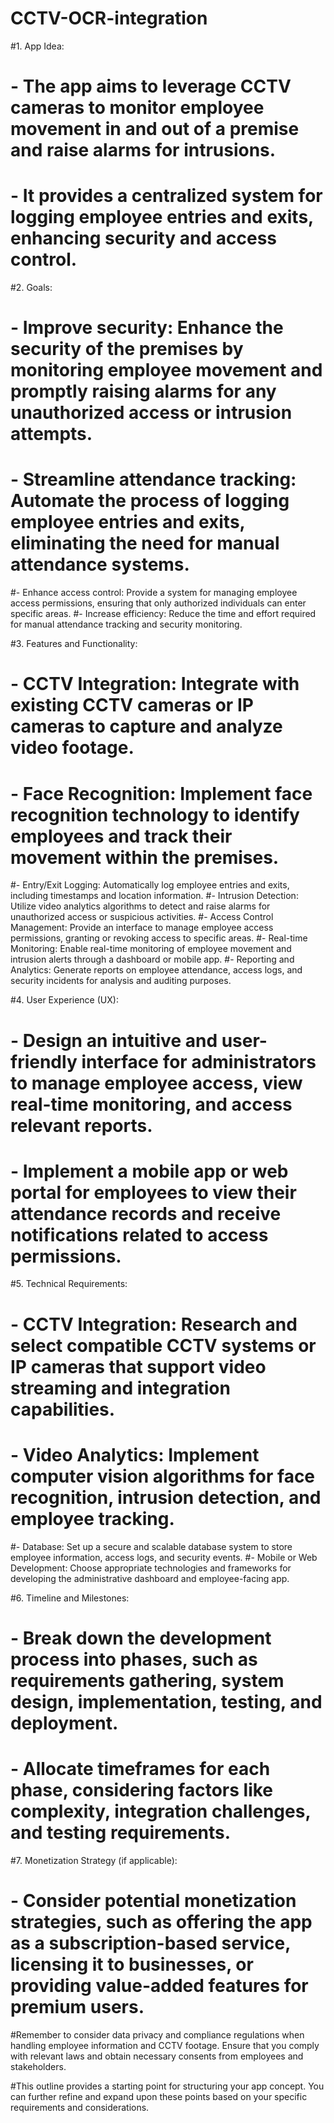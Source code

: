 # CCTV-OCR-integration

#1. App Idea:
 #  - The app aims to leverage CCTV cameras to monitor employee movement in and out of a premise and raise alarms for intrusions.
  # - It provides a centralized system for logging employee entries and exits, enhancing security and access control.

#2. Goals:
 #  - Improve security: Enhance the security of the premises by monitoring employee movement and promptly raising alarms for any unauthorized access or intrusion attempts.
  # - Streamline attendance tracking: Automate the process of logging employee entries and exits, eliminating the need for manual attendance systems.
   #- Enhance access control: Provide a system for managing employee access permissions, ensuring that only authorized individuals can enter specific areas.
   #- Increase efficiency: Reduce the time and effort required for manual attendance tracking and security monitoring.

#3. Features and Functionality:
 #  - CCTV Integration: Integrate with existing CCTV cameras or IP cameras to capture and analyze video footage.
  # - Face Recognition: Implement face recognition technology to identify employees and track their movement within the premises.
   #- Entry/Exit Logging: Automatically log employee entries and exits, including timestamps and location information.
   #- Intrusion Detection: Utilize video analytics algorithms to detect and raise alarms for unauthorized access or suspicious activities.
   #- Access Control Management: Provide an interface to manage employee access permissions, granting or revoking access to specific areas.
   #- Real-time Monitoring: Enable real-time monitoring of employee movement and intrusion alerts through a dashboard or mobile app.
   #- Reporting and Analytics: Generate reports on employee attendance, access logs, and security incidents for analysis and auditing purposes.

#4. User Experience (UX):
 #  - Design an intuitive and user-friendly interface for administrators to manage employee access, view real-time monitoring, and access relevant reports.
  # - Implement a mobile app or web portal for employees to view their attendance records and receive notifications related to access permissions.

#5. Technical Requirements:
 #  - CCTV Integration: Research and select compatible CCTV systems or IP cameras that support video streaming and integration capabilities.
  # - Video Analytics: Implement computer vision algorithms for face recognition, intrusion detection, and employee tracking.
   #- Database: Set up a secure and scalable database system to store employee information, access logs, and security events.
   #- Mobile or Web Development: Choose appropriate technologies and frameworks for developing the administrative dashboard and employee-facing app.

#6. Timeline and Milestones:
 #  - Break down the development process into phases, such as requirements gathering, system design, implementation, testing, and deployment.
  # - Allocate timeframes for each phase, considering factors like complexity, integration challenges, and testing requirements.

#7. Monetization Strategy (if applicable):
 #  - Consider potential monetization strategies, such as offering the app as a subscription-based service, licensing it to businesses, or providing value-added features for premium users.

#Remember to consider data privacy and compliance regulations when handling employee information and CCTV footage. Ensure that you comply with relevant laws and obtain necessary consents from employees and stakeholders.

#This outline provides a starting point for structuring your app concept. You can further refine and expand upon these points based on your specific requirements and considerations.
